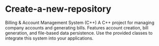 # Create-a-new-repository
Billing &amp; Account Management System (C++) A C++ project for managing company accounts and generating bills. Features account creation, bill generation, and file-based data persistence. Use the provided classes to integrate this system into your applications.
